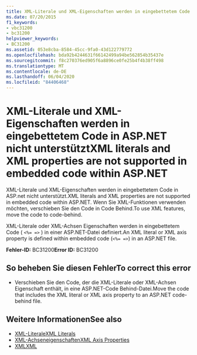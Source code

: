 ```yaml
---
title: XML-Literale und XML-Eigenschaften werden in eingebettetem Code in ASP.NET nicht unterstützt
ms.date: 07/20/2015
f1_keywords:
- vbc31200
- bc31200
helpviewer_keywords:
- BC31200
ms.assetid: 053e8cba-8584-45cc-9fa0-43d122779772
ms.openlocfilehash: bda92b4244631f66142499a94be562854b35437e
ms.sourcegitcommit: f8c270376ed905f6a8896ce0fe25b4f4b38ff498
ms.translationtype: MT
ms.contentlocale: de-DE
ms.lasthandoff: 06/04/2020
ms.locfileid: "84406468"
---
```

# <a name="xml-literals-and-xml-properties-are-not-supported-in-embedded-code-within-aspnet"></a><span data-ttu-id="36f88-102">XML-Literale und XML-Eigenschaften werden in eingebettetem Code in ASP.NET nicht unterstützt</span><span class="sxs-lookup"><span data-stu-id="36f88-102">XML literals and XML properties are not supported in embedded code within ASP.NET</span></span>
<span data-ttu-id="36f88-103">XML-Literale und XML-Eigenschaften werden in eingebettetem Code in ASP.net nicht unterstützt.</span><span class="sxs-lookup"><span data-stu-id="36f88-103">XML literals and XML properties are not supported in embedded code within ASP.NET.</span></span> <span data-ttu-id="36f88-104">Wenn Sie XML-Funktionen verwenden möchten, verschieben Sie den Code in Code Behind.</span><span class="sxs-lookup"><span data-stu-id="36f88-104">To use XML features, move the code to code-behind.</span></span>  
  
 <span data-ttu-id="36f88-105">XML-Literale oder XML-Achsen Eigenschaften werden in eingebettetem Code ( `<%= =>` ) in einer ASP.NET-Datei definiert.</span><span class="sxs-lookup"><span data-stu-id="36f88-105">An XML literal or XML axis property is defined within embedded code (`<%= =>`) in an ASP.NET file.</span></span>  
  
 <span data-ttu-id="36f88-106">**Fehler-ID:** BC31200</span><span class="sxs-lookup"><span data-stu-id="36f88-106">**Error ID:** BC31200</span></span>  
  
## <a name="to-correct-this-error"></a><span data-ttu-id="36f88-107">So beheben Sie diesen Fehler</span><span class="sxs-lookup"><span data-stu-id="36f88-107">To correct this error</span></span>  
  
- <span data-ttu-id="36f88-108">Verschieben Sie den Code, der die XML-Literale oder XML-Achsen Eigenschaft enthält, in eine ASP.NET-Code Behind-Datei.</span><span class="sxs-lookup"><span data-stu-id="36f88-108">Move the code that includes the XML literal or XML axis property to an ASP.NET code-behind file.</span></span>  
  
## <a name="see-also"></a><span data-ttu-id="36f88-109">Weitere Informationen</span><span class="sxs-lookup"><span data-stu-id="36f88-109">See also</span></span>

- [<span data-ttu-id="36f88-110">XML-Literale</span><span class="sxs-lookup"><span data-stu-id="36f88-110">XML Literals</span></span>](../xml-literals/index.md)
- [<span data-ttu-id="36f88-111">XML-Achseneigenschaften</span><span class="sxs-lookup"><span data-stu-id="36f88-111">XML Axis Properties</span></span>](../xml-axis/index.md)
- [<span data-ttu-id="36f88-112">XML</span><span class="sxs-lookup"><span data-stu-id="36f88-112">XML</span></span>](../../programming-guide/language-features/xml/index.md)
